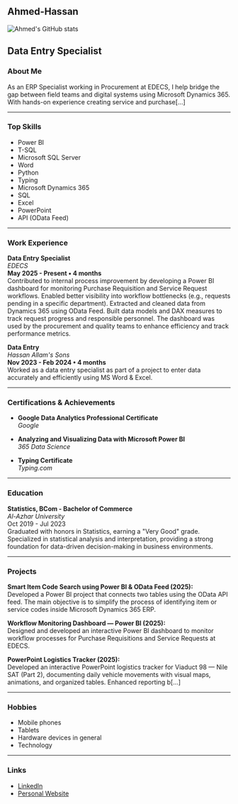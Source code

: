   ## Ahmed-Hassan
  
![Ahmed's GitHub stats](https://github-readme-stats.vercel.app/api?username=USERNAME&show_icons=true&theme=radical)

## Data Entry Specialist

### About Me

As an ERP Specialist working in Procurement at EDECS, I help bridge the gap between field teams and digital systems using Microsoft Dynamics 365. With hands-on experience creating service and purchase[...]

---

### Top Skills

- Power BI
- T-SQL
- Microsoft SQL Server
- Word
- Python
- Typing
- Microsoft Dynamics 365
- SQL
- Excel
- PowerPoint
- API (OData Feed)

---

### Work Experience

**Data Entry Specialist**  
_EDECS_  
**May 2025 - Present • 4 months**  
Contributed to internal process improvement by developing a Power BI dashboard for monitoring Purchase Requisition and Service Request workflows. Enabled better visibility into workflow bottlenecks (e.g., requests pending in a specific department). Extracted and cleaned data from Dynamics 365 using OData Feed. Built data models and DAX measures to track request progress and responsible personnel. The dashboard was used by the procurement and quality teams to enhance efficiency and track performance metrics.

**Data Entry**  
_Hassan Allam's Sons_  
**Nov 2023 - Feb 2024 • 4 months**  
Worked as a data entry specialist as part of a project to enter data accurately and efficiently using MS Word & Excel.

---

### Certifications & Achievements

- **Google Data Analytics Professional Certificate**  
  _Google_

- **Analyzing and Visualizing Data with Microsoft Power BI**  
  _365 Data Science_

- **Typing Certificate**  
  _Typing.com_

---

### Education

**Statistics, BCom - Bachelor of Commerce**  
_Al-Azhar University_  
Oct 2019 - Jul 2023  
Graduated with honors in Statistics, earning a "Very Good" grade. Specialized in statistical analysis and interpretation, providing a strong foundation for data-driven decision-making in business environments.

---

### Projects

**Smart Item Code Search using Power BI & OData Feed (2025):**  
Developed a Power BI project that connects two tables using the OData API feed. The main objective is to simplify the process of identifying item or service codes inside Microsoft Dynamics 365 ERP.

**Workflow Monitoring Dashboard — Power BI (2025):**  
Designed and developed an interactive Power BI dashboard to monitor workflow processes for Purchase Requisitions and Service Requests at EDECS.

**PowerPoint Logistics Tracker (2025):**  
Developed an interactive PowerPoint logistics tracker for Viaduct 98 — Nile SAT (Part 2), documenting daily vehicle movements with visual maps, animations, and organized tables. Enhanced reporting b[...]

---

### Hobbies

- Mobile phones
- Tablets
- Hardware devices in general
- Technology

---

### Links

- [LinkedIn](https://www.linkedin.com/in/ahmedhasson?utm_source=share&utm_campaign=share_via&utm_content=profile&utm_medium=android_app)
- [Personal Website](https://claude.ai/public/artifacts/0e40138b-e22d-425d-b76d-40004614d361)
